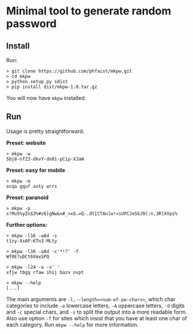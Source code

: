 Minimal tool to generate random password
========================================

Install
-------

Run:

    > git clone https://github.com/phfaist/mkpw.git
    > cd mkpw
    > python setup.py sdist
    > pip install dist/mkpw-1.0.tar.gz

You will now have `mkpw` installed.


Run
---

Usage is pretty straightforward.

**Preset: website**

    > mkpw -w
    5bj8-nfZ3-dkvY-dn01-pCip-XJaW

**Preset: easy for mobile**

    > mkpw -m
    ocqa gquf avty wrrs

**Preset: paranoid**

    > mkpw -p
    x!Mu5%yZn$3%#z6[gNw&x#_>xG.=Q-.dY[CTAn]w!<sUPCJeSkJ0(:n,3R]XVpi%

**Further options:**

    > mkpw -l16 -aAd -s
    t1zy-XxAP-KTn3-MLty

    > mkpw -l16 -aAd -c'*!?' -f
    Wf0E?uDCt6VmxSPQ

    > mkpw -l24 -a -s' '
    xfjw tbgq rfaw ihij bazv nvpt
    
    > mkpw --help
    [...]

The main arguments are `-l,--length=<num-of-pw-chars>`, which char categories to
include `-a` lowercase letters, `-A` uppercase letters, `-d` digits and `-c`
special chars, and `-s` to split the output into a more readable form. Also use
option `-f` for sites which insist that you have at least one char of each
category. Run `mkpw --help` for more information.
